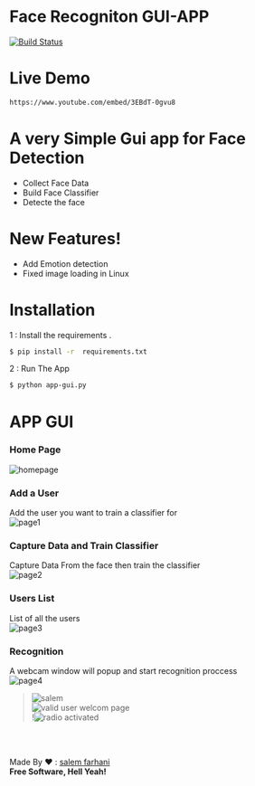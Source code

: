 # Face Recogniton GUI-APP


[![Build Status](https://travis-ci.org/joemccann/dillinger.svg?branch=master)](https://www.youtube.com/channel/UCKvgGs-ALhvOq9u95PHXHNw)

# Live Demo
```html
https://www.youtube.com/embed/3EBdT-0gvu8

```


# A very Simple Gui app for Face Detection 

  - Collect Face Data
  - Build Face Classifier 
  - Detecte the face

#  New Features!

  - Add Emotion detection
  - Fixed image loading in Linux 
  
  
# Installation

1 : Install the requirements .

```sh
$ pip install -r  requirements.txt
```

2 : Run The App 

```sh
$ python app-gui.py
```

# APP GUI

### Home Page
![homepage](https://i.ibb.co/c62qvR2/home-page.png)

### Add a User <br>
Add the user you want to train a classifier for <br>
![page1](https://i.ibb.co/t8gdq6s/adduser.png)<br>


### Capture Data and Train Classifier<br>
Capture Data From the face then train the classifier<br>
![page2](https://i.ibb.co/D8JgYhN/capandtraindata.png)<br>

### Users List<br>
List of all the users<br>
![page3](https://i.ibb.co/1KwfVVV/dropdown.png)<br>

### Recognition <br>
A webcam window will popup and start recognition proccess<br>
![page4](https://i.ibb.co/sCtgDDC/4page.png)<br>
>![salem](https://user-images.githubusercontent.com/120339640/229361438-df6c67b1-40b5-493a-a465-beb7512a789e.PNG)<br>
>![valid user welcom page](https://user-images.githubusercontent.com/120339640/229361475-37f957d6-3b14-49c8-9bb3-955710908474.PNG)<br>
>!![radio activated](https://user-images.githubusercontent.com/120339640/229361490-bf9154b9-0e71-41ac-a3d2-783072ff37d6.PNG)<br>



<br><br>

Made By ❤ : [salem farhani](salem@gmail.com)<br>
**Free Software, Hell Yeah!**



